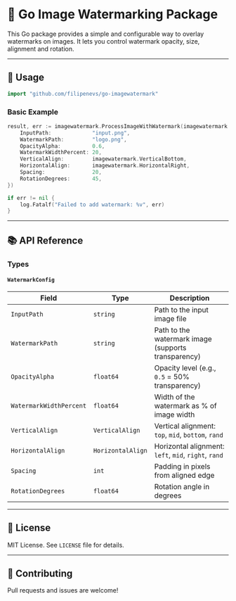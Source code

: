 
# 🧊 Go Image Watermarking Package

This Go package provides a simple and configurable way to overlay watermarks on images. It lets you control watermark opacity, size, alignment and rotation.

---

## 📄 Usage

```go
import "github.com/filipenevs/go-imagewatermark"
```

### Basic Example

```go
result, err := imagewatermark.ProcessImageWithWatermark(imagewatermark.WatermarkConfig{
	InputPath:             "input.png",
	WatermarkPath:         "logo.png",
	OpacityAlpha:          0.6,
	WatermarkWidthPercent: 20,
	VerticalAlign:         imagewatermark.VerticalBottom,
	HorizontalAlign:       imagewatermark.HorizontalRight,
	Spacing:               20,
	RotationDegrees:       45,
})

if err != nil {
	log.Fatalf("Failed to add watermark: %v", err)
}
```

---

## 📚 API Reference

### Types

#### `WatermarkConfig`

| Field                  | Type             | Description                                                                 |
|------------------------|------------------|-----------------------------------------------------------------------------|
| `InputPath`            | `string`         | Path to the input image file                                                |
| `WatermarkPath`        | `string`         | Path to the watermark image (supports transparency)                         |
| `OpacityAlpha`         | `float64`        | Opacity level (e.g., `0.5` = 50% transparency)                              |
| `WatermarkWidthPercent`| `float64`        | Width of the watermark as % of image width                                  |
| `VerticalAlign`        | `VerticalAlign`  | Vertical alignment: `top`, `mid`, `bottom`, `rand`                          |
| `HorizontalAlign`      | `HorizontalAlign`| Horizontal alignment: `left`, `mid`, `right`, `rand`                        |
| `Spacing`              | `int`            | Padding in pixels from aligned edge                                         |
| `RotationDegrees`      | `float64`        | Rotation angle in degrees                                                   |

---

## 📜 License

MIT License. See `LICENSE` file for details.

---

## 🤝 Contributing

Pull requests and issues are welcome!